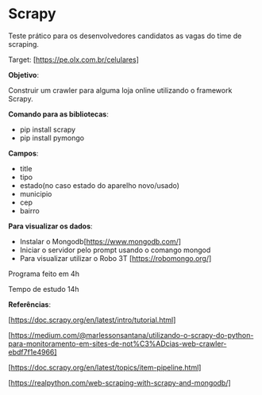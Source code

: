 # Scrapy

Teste prático para os desenvolvedores candidatos as vagas do time de scraping.

Target: [https://pe.olx.com.br/celulares]

<b>Objetivo</b>:

Construir um crawler para alguma loja online utilizando o framework Scrapy.

<b>Comando para as bibliotecas</b>:

* pip install scrapy
* pip install pymongo

<b>Campos</b>:

* title
* tipo
* estado(no caso estado do aparelho novo/usado)
* municipio
* cep
* bairro

<b>Para visualizar os dados</b>:

* Instalar o Mongodb[https://www.mongodb.com/]
* Iniciar o servidor pelo prompt usando o comango mongod
* Para visualizar utilizar o Robo 3T [https://robomongo.org/]



Programa feito em 4h

Tempo de estudo 14h

<b>Referências</b>:

[https://doc.scrapy.org/en/latest/intro/tutorial.html]

[https://medium.com/@marlessonsantana/utilizando-o-scrapy-do-python-para-monitoramento-em-sites-de-not%C3%ADcias-web-crawler-ebdf7f1e4966]

[https://doc.scrapy.org/en/latest/topics/item-pipeline.html]

[https://realpython.com/web-scraping-with-scrapy-and-mongodb/]

